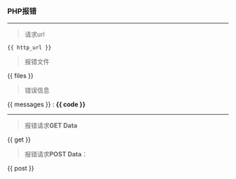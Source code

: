 ### PHP报错

---
>请求url

`{{ http_url }}`


>报错文件

 {{ files }}


> 错误信息

{{ messages }} : **{{ code }}**

---

> 报错请求**GET Data**

{{ get }}

> 报错请求**POST Data**：

{{ post }}








